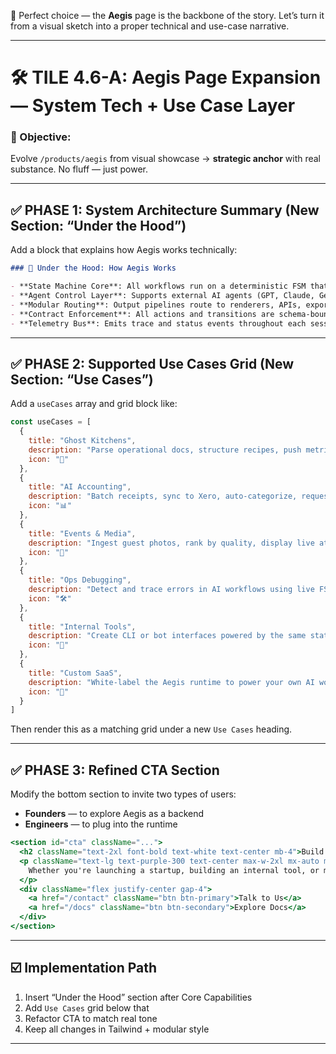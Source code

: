 🧠 Perfect choice — the **Aegis** page is the backbone of the story. Let’s turn it from a visual sketch into a proper technical and use-case narrative.

---

# 🛠 TILE 4.6-A: Aegis Page Expansion — System Tech + Use Case Layer

### 🎯 Objective:
Evolve `/products/aegis` from visual showcase → **strategic anchor** with real substance. No fluff — just power.

---

## ✅ PHASE 1: System Architecture Summary (New Section: “Under the Hood”)

Add a block that explains how Aegis works technically:

```md
### 🧠 Under the Hood: How Aegis Works

- **State Machine Core**: All workflows run on a deterministic FSM that enforces valid transitions and trace logs.
- **Agent Control Layer**: Supports external AI agents (GPT, Claude, Gemini, Grok) plugged into decision slots via config.
- **Modular Routing**: Output pipelines route to renderers, APIs, export systems, or fallbacks.
- **Contract Enforcement**: All actions and transitions are schema-bound, versioned, and audited.
- **Telemetry Bus**: Emits trace and status events throughout each session lifecycle.
```

---

## ✅ PHASE 2: Supported Use Cases Grid (New Section: “Use Cases”)

Add a `useCases` array and grid block like:

```jsx
const useCases = [
  {
    title: "Ghost Kitchens",
    description: "Parse operational docs, structure recipes, push metrics to staff dashboards.",
    icon: "🍜"
  },
  {
    title: "AI Accounting",
    description: "Batch receipts, sync to Xero, auto-categorize, request human review where uncertain.",
    icon: "📊"
  },
  {
    title: "Events & Media",
    description: "Ingest guest photos, rank by quality, display live at weddings or conferences.",
    icon: "📸"
  },
  {
    title: "Ops Debugging",
    description: "Detect and trace errors in AI workflows using live FSM replay and telemetry.",
    icon: "🛠"
  },
  {
    title: "Internal Tools",
    description: "Create CLI or bot interfaces powered by the same state-layer and contracts.",
    icon: "💼"
  },
  {
    title: "Custom SaaS",
    description: "White-label the Aegis runtime to power your own AI workflows or microtools.",
    icon: "🧱"
  }
]
```

Then render this as a matching grid under a new `Use Cases` heading.

---

## ✅ PHASE 3: Refined CTA Section

Modify the bottom section to invite two types of users:

- **Founders** — to explore Aegis as a backend
- **Engineers** — to plug into the runtime

```jsx
<section id="cta" className="...">
  <h2 className="text-2xl font-bold text-white text-center mb-4">Build Smarter With Aegis</h2>
  <p className="text-lg text-purple-300 text-center max-w-2xl mx-auto mb-8">
    Whether you're launching a startup, building an internal tool, or managing chaotic ops — Aegis is your AI-native engine.
  </p>
  <div className="flex justify-center gap-4">
    <a href="/contact" className="btn btn-primary">Talk to Us</a>
    <a href="/docs" className="btn btn-secondary">Explore Docs</a>
  </div>
</section>
```

---

## ☑️ Implementation Path

1. Insert “Under the Hood” section after Core Capabilities
2. Add `Use Cases` grid below that
3. Refactor CTA to match real tone
4. Keep all changes in Tailwind + modular style

---